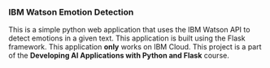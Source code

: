 ### IBM Watson Emotion Detection

This is a simple python web application that uses the IBM Watson API to detect emotions in a given text. This application is built using the Flask framework. This application **only** works on IBM Cloud. This project is a part of the **Developing AI Applications with Python and Flask** course.
